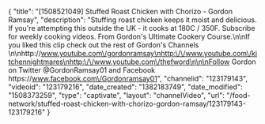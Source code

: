 {
    "title": "[1508521049] Stuffed Roast Chicken with Chorizo - Gordon Ramsay",
    "description": "Stuffing roast chicken keeps it moist and delicious. If you're attempting this outside the UK - it cooks at 180C \/ 350F. Subscribe for weekly cooking videos. From Gordon's Ultimate Cookery Course.\n\nIf you liked this clip check out the rest of Gordon's Channels \n\nhttp:\/\/www.youtube.com\/gordonramsay\nhttp:\/\/www.youtube.com\/kitchennightmares\nhttp:\/\/www.youtube.com\/thefword\n\n\nFollow Gordon on Twitter @GordonRamsay01 and Facebook https:\/\/www.facebook.com\/Gordonramsay01",
    "channelid": "123179143",
    "videoid": "123179216",
    "date_created": "1382183749",
    "date_modified": "1508373259",
    "type": "captivate",
    "layout": "channelVideo",
    "url": "\/food-network\/stuffed-roast-chicken-with-chorizo-gordon-ramsay\/123179143-123179216"
}